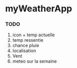 # myWeatherApp

### TODO

1. icon + temp actuelle
2. temp ressentie
3. chance pluie
4. localisation
5. Vent 
6. meteo sur la semaine
